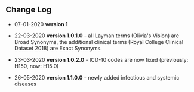 ## Change Log

* 07-01-2020 **version 1**

* 22-03-2020 **version 1.0.1.0** - all Layman terms (Olivia's Vision) are Broad Synonyms, the additional clinical terms (Royal College Clinical Dataset 2018) are Exact Synonyms. 

* 23-03-2020 **version 1.0.2.0** - ICD-10 codes are now fixed (previously: H150, now: H15.0)

* 26-05-2020 **version 1.1.0.0** - newly added infectious and systemic diseases
